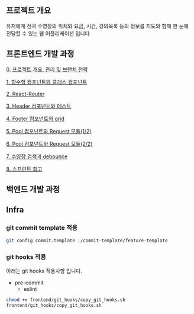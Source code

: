 ## 프로젝트 개요
유저에게 전국 수영장의 위치와 요금, 시간, 강의목록 등의 정보를 지도와 함께 한 눈에 전달할 수 있는 웹 어플리케이션 입니다


## 프론트엔드 개발 과정
[0. 프로젝트 개요, 관리 및 브랜치 전략](https://velog.io/@whow1101/0.-%ED%94%84%EB%A1%9C%EC%A0%9D%ED%8A%B8-%EA%B0%9C%EC%9A%94-%EA%B4%80%EB%A6%AC-%EB%B0%8F-%EB%B8%8C%EB%9E%9C%EC%B9%98-%EC%A0%84%EB%9E%B5)

[1. 함수형 컴포넌트와 클래스 컴포넌트](https://velog.io/@whow1101/1.-%ED%94%84%EB%A1%9C%EC%A0%9D%ED%8A%B8-%EC%8B%9C%EC%9E%91-React-%ED%95%A8%EC%88%98%ED%98%95-%EC%BB%B4%ED%8F%AC%EB%84%8C%ED%8A%B8%EC%99%80-%ED%81%B4%EB%9E%98%EC%8A%A4-%EC%BB%B4%ED%8F%AC%EB%84%8C%ED%8A%B8)

[2. React-Router](https://velog.io/@whow1101/2.-React-router-dom)

[3. Header 컴포넌트와 테스트](https://velog.io/@whow1101/3.-Header-%EC%BB%B4%ED%8F%AC%EB%84%8C%ED%8A%B8%EC%99%80-%ED%85%8C%EC%8A%A4%ED%8A%B8)

[4. Footer 컴포넌트와 grid](https://velog.io/@whow1101/4.-Footer-%EC%BB%B4%ED%8F%AC%EB%84%8C%ED%8A%B8%EC%99%80-grid)

[5. Pool 컴포넌트와 Request 모듈(1/2)](https://velog.io/@whow1101/5.-Pool-%EC%BB%B4%ED%8F%AC%EB%84%8C%ED%8A%B8%EC%99%80-Request-%EB%AA%A8%EB%93%88)

[6. Pool 컴포넌트와 Request 모듈(2/2)](https://velog.io/@whow1101/6.-Pool-%EC%BB%B4%ED%8F%AC%EB%84%8C%ED%8A%B8%EC%99%80-Request-%EB%AA%A8%EB%93%8822)

[7. 수영장 검색과 debounce](https://velog.io/@whow1101/7.-%EC%88%98%EC%98%81%EC%9E%A5-%EA%B2%80%EC%83%89%EA%B3%BC-debounce)

[8. 스프린트 회고](https://velog.io/@whow1101/8.-%EC%8A%A4%ED%94%84%EB%A6%B0%ED%8A%B8-%ED%9A%8C%EA%B3%A0)

## 백엔드 개발 과정

## Infra 
### git commit template 적용
``` bash
git config commit.template ./commit-template/feature-template
```

### git hooks 적용
아래는 git hooks 적용사항 입니다.
- pre-commit
    - eslint
``` bash
chmod +x frontend/git_hooks/copy_git_hooks.sh
frontend/git_hooks/copy_git_hooks.sh
```